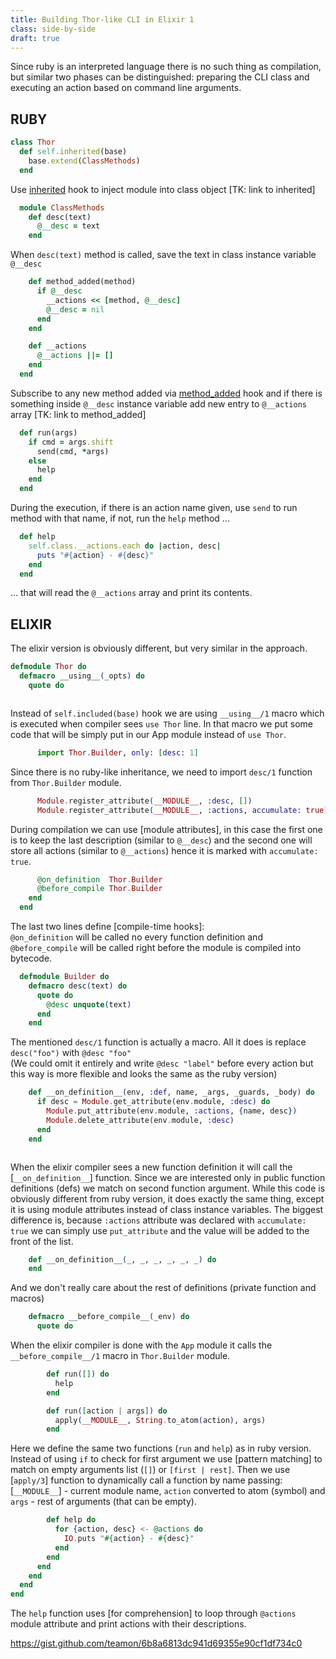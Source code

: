 ```yaml
---
title: Building Thor-like CLI in Elixir 1
class: side-by-side
draft: true
---
```


Since ruby is an interpreted language there is no such thing as compilation, but similar two phases can be distinguished: preparing the CLI class and executing an action based on command line arguments.

## RUBY

```ruby
class Thor
  def self.inherited(base)
    base.extend(ClassMethods)
  end
```

Use [inherited]() hook to inject module into class object [TK: link to inherited]


```ruby
  module ClassMethods
    def desc(text)
      @__desc = text
    end        
```

When `desc(text)` method is called, save the text in class instance variable `@__desc`

```ruby
    def method_added(method)
      if @__desc
        __actions << [method, @__desc]
        @__desc = nil
      end
    end

    def __actions
      @__actions ||= []
    end
  end
```

Subscribe to any new method added via [method_added]() hook
and if there is something inside `@__desc` instance variable
add new entry to `@__actions` array [TK: link to method_added]

```ruby
  def run(args)
    if cmd = args.shift
      send(cmd, *args)
    else
      help
    end
  end
```

During the execution, if there is an action name given,
use `send` to run method with that name, if not,
run the `help` method ...

```ruby
  def help
    self.class.__actions.each do |action, desc|
      puts "#{action} - #{desc}"
    end
  end
```

... that will read the `@__actions` array and print its contents.

## ELIXIR

The elixir version is obviously different, but very similar in the approach.

```elixir
defmodule Thor do
  defmacro __using__(_opts) do
    quote do



```

Instead of `self.included(base)` hook we are using `__using__/1`
macro which is executed when compiler sees `use Thor` line.
In that macro we put some code that will be simply put
in our App module instead of `use Thor`.

```elixir
      import Thor.Builder, only: [desc: 1]


```

Since there is no ruby-like inheritance, we need to import `desc/1`
function from `Thor.Builder` module.

```elixir
      Module.register_attribute(__MODULE__, :desc, [])
      Module.register_attribute(__MODULE__, :actions, accumulate: true)


```

During compilation we can use [module attributes], in this case
the first one is to keep the last description (similar to `@__desc`)
and the second one will store all actions (similar to `@__actions`)
hence it is marked with `accumulate: true`.

```elixir
      @on_definition  Thor.Builder
      @before_compile Thor.Builder
    end
  end
```

The last two lines define [compile-time hooks]:
<br>`@on_definition` will be called no every function definition and
<br>`@before_compile` will be called right before the module
is compiled into bytecode.

```elixir
  defmodule Builder do
    defmacro desc(text) do
      quote do
        @desc unquote(text)
      end
    end
```

The mentioned `desc/1` function is actually a macro.
All it does is replace `desc("foo")` with `@desc "foo"`
<br>(We could omit it entirely and write `@desc "label"`
before every action but this way is more flexible
and looks the same as the ruby version)

```elixir
    def __on_definition__(env, :def, name, _args, _guards, _body) do
      if desc = Module.get_attribute(env.module, :desc) do
        Module.put_attribute(env.module, :actions, {name, desc})
        Module.delete_attribute(env.module, :desc)
      end
    end



```

When the elixir compiler sees a new function definition
it will call the [`__on_definition__`] function.
Since we are interested only in public function definitions (defs)
we match on second function argument. While this code is obviously
different from ruby version, it does exactly the same thing,
except it is using module attributes instead of class instance variables.
The biggest difference is, because `:actions` attribute
was declared with `accumulate: true` we can simply use `put_attribute`
and the value will be added to the front of the list.


```elixir
    def __on_definition__(_, _, _, _, _, _) do
    end
```

And we don't really care about the rest of definitions (private function and macros)


```elixir
    defmacro __before_compile__(_env) do
      quote do
```

When the elixir compiler is done with the `App` module
it calls the `__before_compile__/1` macro in `Thor.Builder` module.


```elixir
        def run([]) do
          help
        end

        def run([action | args]) do
          apply(__MODULE__, String.to_atom(action), args)
        end
```

Here we define the same two functions (`run` and `help`) as in ruby version.
Instead of using `if` to check for first argument we use [pattern matching]
to match on empty arguments list (`[]`) or `[first | rest]`.
Then we use [`apply/3`] function to dynamically call a function by name
passing: [`__MODULE__`] - current module name, `action` converted to atom (symbol)
and `args` - rest of arguments (that can be empty).


```elixir
        def help do
          for {action, desc} <- @actions do
            IO.puts "#{action} - #{desc}"
          end
        end
      end
    end
  end
end
```

The `help` function uses [for comprehension] to loop through
`@actions` module attribute and print actions with their descriptions.







https://gist.github.com/teamon/6b8a6813dc941d69355e90cf1df734c0
